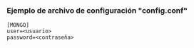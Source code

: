 ### Ejemplo de archivo de configuración "config.conf"
```
[MONGO]
user=<usuario>
password=<contraseña>
```
